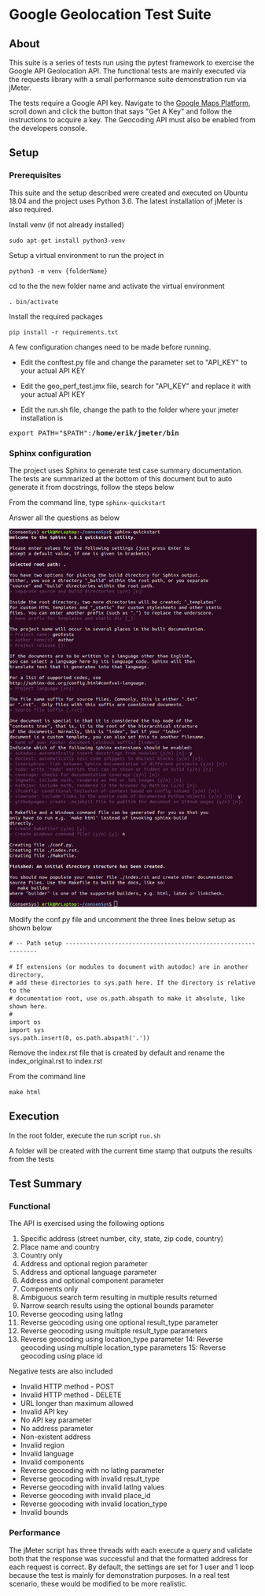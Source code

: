 # Google Geolocation Test Suite

## About

This suite is a series of tests run using the pytest framework to exercise the Google API Geolocation API. The functional tests are mainly executed via the requests library with a small performance suite demonstration run via jMeter.

The tests require a Google API key. Navigate to the [Google Maps Platform](https://developers.google.com/places/web-service/get-api-key), scroll down and click the button that says "Get A Key" and follow the instructions to acquire a key. The Geocoding API must also be enabled from the developers console.

## Setup

### Prerequisites

This suite and the setup described were created and executed on Ubuntu 18.04 and the project uses Python 3.6.
The latest installation of jMeter is also required.

Install venv (if not already installed)

`sudo apt-get install python3-venv`

Setup a virtual environment to run the project in

`python3 -m venv {folderName}`

cd to the the new folder name and activate the virtual environment

`. bin/activate`

Install the required packages

`pip install -r requirements.txt`

A few configuration changes need to be made before running.

* Edit the conftest.py file and change the parameter set to "API_KEY" to your actual API KEY

* Edit the geo_perf_test.jmx file, search for "API_KEY" and replace it with your actual API KEY

* Edit the run.sh file, change the path to the folder where your jmeter installation is

<pre>
export PATH="$PATH":<b>/home/erik/jmeter/bin</b>
</pre>


### Sphinx configuration 

The project uses Sphinx to generate test case summary documentation. The tests are summarized at the bottom of this document but to auto generate it from docstrings, follow the steps below

From the command line, type `sphinx-quickstart`

Answer all the questions as below

![Sphinx Setup](sphinx_setup.png)

Modify the conf.py file and uncomment the three lines below setup as shown below

```
# -- Path setup --------------------------------------------------------------

# If extensions (or modules to document with autodoc) are in another directory,
# add these directories to sys.path here. If the directory is relative to the
# documentation root, use os.path.abspath to make it absolute, like shown here.
#
import os
import sys
sys.path.insert(0, os.path.abspath('.'))
```
Remove the index.rst file that is created by default and rename the index_original.rst to index.rst

From the command line

`make html`

## Execution

In the root folder, execute the run script
`run.sh`

A folder will be created with the current time stamp that outputs the results from the tests


## Test Summary

### Functional
The API is exercised using the following options

1. Specific address (street number, city, state, zip code, country)
2. Place name and country
3. Country only
4. Address and optional region parameter
5. Address and optional language parameter
6. Address and optional component parameter
7. Components only
8. Ambiguous search term resulting in multiple results returned
9. Narrow search results using the optional bounds parameter
10. Reverse geocoding using latlng
11. Reverse geocoding using one optional result_type parameter
12. Reverse geocoding using multiple result_type parameters
13. Reverse geocoding using location_type parameter
14: Reverse geocoding using multiple location_type parameters
15: Reverse geocoding using place id
    
Negative tests are also included
* Invalid HTTP method - POST
* Invalid HTTP method - DELETE
* URL longer than maximum allowed
* Invalid API key
* No API key parameter
* No address parameter
* Non-existent address
* Invalid region
* Invalid language
* Invalid components
* Reverse geocoding with no latlng parameter
* Reverse geocoding with invalid result_type
* Reverse geocoding with invalid latlng values
* Reverse geocoding with invalid place_id
* Reverse geocoding with invalid location_type
* Invalid bounds

### Performance

The jMeter script has three threads with each execute a query and validate both that the response was successful and that the formatted address for each request is correct. By default, the settings are set for 1 user and 1 loop because the test is mainly for demonstration purposes. In a real test scenario, these would be modified to be more realistic.
